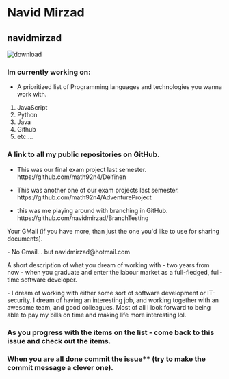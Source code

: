 # Navid Mirzad
## navidmirzad

![download](https://user-images.githubusercontent.com/113148422/215455012-6bc64e09-18ff-43a2-93b8-5c7a6dab0600.jpg)

### Im currently working on:
* A prioritized list of Programming languages and technologies you wanna work with.
1. JavaScript
2. Python
3. Java
4. Github
5. etc....



### A link to all my public repositories on GitHub.
* <p> This was our final exam project last semester. https://github.com/math92n4/Delfinen </p>
* <p> This was another one of our exam projects last semester. https://github.com/math92n4/AdventureProject </p>
* <p> this was me playing around with branching in GitHub. https://github.com/navidmirzad/BranchTesting </p>


<p> Your GMail (if you have more, than just the one you'd like to use for sharing documents). </p>
- No Gmail... but navidmirzad@hotmail.com 

<p> A short description of what you dream of working with - two years from now - when you graduate and enter the labour market as a full-fledged, full-time software developer. </p>
- I dream of working with either some sort of software development or IT-security. I dream of having an interesting job, and working together with an awesome team, and good colleagues. Most of all I look forward to being able to pay my bills on time and making life more interesting lol.


### As you progress with the items on the list - come back to this issue and check out the items.

### When you are all done commit the issue** (try to make the commit message a clever one).
